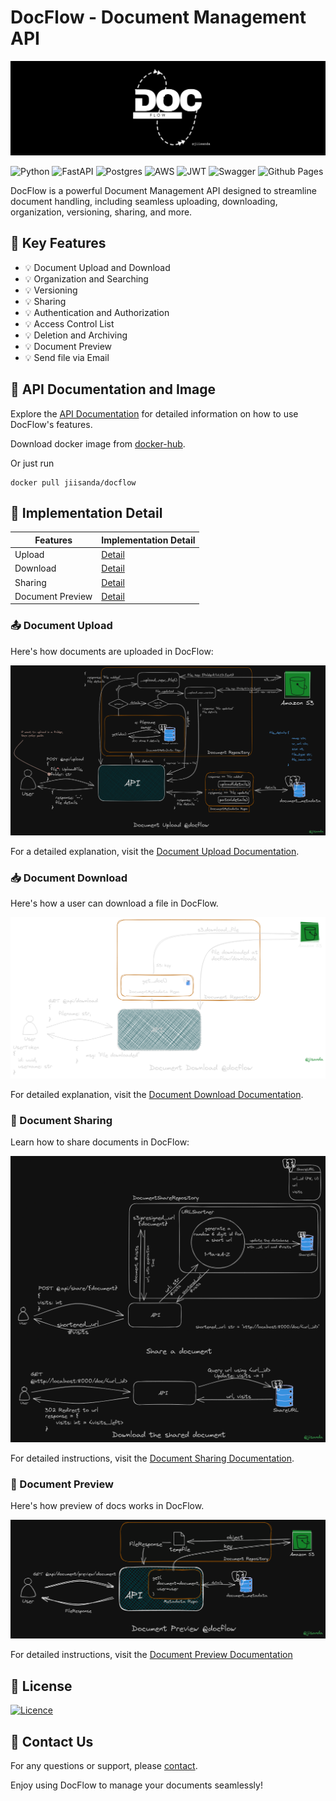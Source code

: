 # DocFlow - Document Management API

<div align="center">
    <img src="docs/github-banner.png"><br>
</div>

![Python](https://img.shields.io/badge/python-3670A0?style=for-the-badge&logo=python&logoColor=ffdd54)
![FastAPI](https://img.shields.io/badge/FastAPI-005571?style=for-the-badge&logo=fastapi)
![Postgres](https://img.shields.io/badge/postgres-%23316192.svg?style=for-the-badge&logo=postgresql&logoColor=white)
![AWS](https://img.shields.io/badge/AWS-%23FF9900.svg?style=for-the-badge&logo=amazon-aws&logoColor=white)
![JWT](https://img.shields.io/badge/JWT-black?style=for-the-badge&logo=JSON%20web%20tokens)
![Swagger](https://img.shields.io/badge/-Swagger-%23Clojure?style=for-the-badge&logo=swagger&logoColor=white)
![Github Pages](https://img.shields.io/badge/github%20pages-121013?style=for-the-badge&logo=github&logoColor=white)

DocFlow is a powerful Document Management API designed to streamline document handling, including seamless uploading, downloading, organization, versioning, sharing, and more.

## 🚀 Key Features

- 💡 Document Upload and Download
- 💡 Organization and Searching
- 💡 Versioning
- 💡 Sharing
- 💡 Authentication and Authorization
- 💡 Access Control List
- 💡 Deletion and Archiving
- 💡 Document Preview
- 💡 Send file via Email


## 📖 API Documentation and Image
Explore the [API Documentation](https://documenter.getpostman.com/view/20984268/2s9YRGxUcp) for detailed information on how to use DocFlow's features.

Download docker image from [docker-hub](https://hub.docker.com/r/jiisanda/docflow).

Or just run
```commandline
docker pull jiisanda/docflow
```

## 🧩 Implementation Detail


| Features                         | Implementation Detail                                            |
|----------------------------------|------------------------------------------------------------------|
| Upload                           | [Detail](https://github.com/jiisanda/docflow#-document-upload)   |
| Download                         | [Detail](https://github.com/jiisanda/docflow#-document-download) |
| Sharing                          | [Detail](https://github.com/jiisanda/docflow#-document-sharing)  |
| Document Preview                 | [Detail](https://github.com/jiisanda/docflow#-document-preview)  |


### 📤 Document Upload

Here's how documents are uploaded in DocFlow:

![upload-document](docs/imgs/document/document_upload.png)

For a detailed explanation, visit the [Document Upload Documentation]().

### 📥 Document Download

Here's how a user can download a file in DocFlow.

![download-document](docs/imgs/document/docflow_download.png)

For detailed explanation, visit the [Document Download Documentation](). 

### 📨 Document Sharing

Learn how to share documents in DocFlow:

![share-document](docs/imgs/sharing/document_sharing.png)

For detailed instructions, visit the [Document Sharing Documentation]().

### 👀 Document Preview

Here's how preview of docs works in DocFlow.

![preview-document](docs/imgs/document/document_preview.png)

For detailed instructions, visit the [Document Preview Documentation](https://github.com/jiisanda/docflow/blob/master/docs/features/preview.md)

## 📜 License

[![Licence](https://img.shields.io/github/license/Ileriayo/markdown-badges?style=for-the-badge)](./LICENSE)

## 📧 Contact Us

For any questions or support, please [contact](mailto:harshjaiswal2307@gmail.com).

Enjoy using DocFlow to manage your documents seamlessly!
